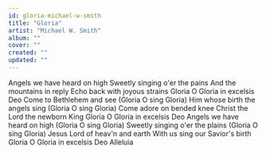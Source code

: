 ```yaml
---
id: gloria-michael-w-smith
title: "Gloria"
artist: "Michael W. Smith"
album: ""
cover: ""
created: ""
updated: ""
---
```


Angels we have heard on high
Sweetly singing o'er the pains
And the mountains in reply
Echo back with joyous strains
Gloria O Gloria in excelsis Deo
Come to Bethlehem and see
(Gloria O sing Gloria)
Him whose birth the angels sing
(Gloria O sing Gloria)
Come adore on bended knee
Christ the Lord the newborn King
Gloria O Gloria in excelsis Deo
Angels we have heard on high
(Gloria O sing Gloria)
Sweetly singing o'er the plains
(Gloria O sing Gloria)
Jesus Lord of heav'n and earth
With us sing our Savior's birth
Gloria O Gloria in excelsis Deo
Alleluia